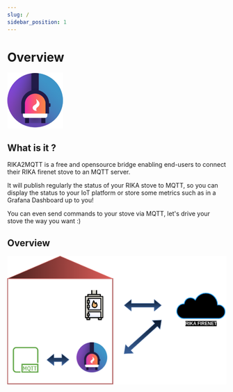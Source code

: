 ```yaml
---
slug: /
sidebar_position: 1
---
```

# Overview

![rika2mqtt](/assets/rika2mqtt-128x128.png)

## What is it ?

RIKA2MQTT is a free and opensource bridge enabling end-users to connect their RIKA firenet stove to an MQTT server.


It will publish regularly the status of your RIKA stove to MQTT, so you can display the status to your IoT platform or store some metrics such as in a Grafana Dashboard up to you!

You can even send commands to your stove via MQTT, let's drive your stove the way you want :)

## Overview

![Communication flow diagram stove -> rika firenet ; rika2mqtt -> rika firenet ; rika2mqtt -> mqtt](/assets/rika2mqtt.drawio.png)
